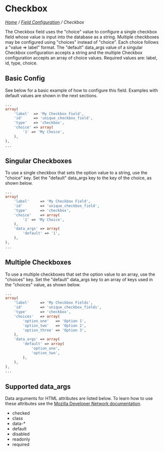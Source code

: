 # Checkbox

*[Home](../../README.md) / [Field Configuration](../field-configuration.md) / Checkbox*

The Checkbox field uses the "choice" value to configure a single checkbox field whose value is input into the database as a string. Multiple checkboxes may be configured using "choices" instead of "choice". Each choice follows a "value => label" format. The "default" data_args value of a singular Checkbox configuration accepts a string and the multiple Checkbox configuration accepts an array of choice values. Required values are: label, id, type, choice.

## Basic Config

See below for a basic example of how to configure this field. Examples with default values are shown in the next sections.

```php
...
array(
	'label'  => 'My Checkbox Field',
	'id'     => 'unique_checkbox_field',
	'type'   => 'checkbox',
	'choice' => array(
		'1' => 'My Choice',
	),
),
...
```

## Singular Checkboxes

To use a single checkbox that sets the option value to a string, use the "choice" key. Set the "default" data_args key to the key of the choice, as shown below.

```php
...
array(
	'label'     => 'My Checkbox Field',
	'id'        => 'unique_checkbox_field',
	'type'      => 'checkbox',
	'choice'    => array(
		'1' => 'My Choice',
	),
	'data_args' => array(
		'default' => '1',
	),
),
...
```

## Multiple Checkboxes

To use a multiple checkboxes that set the option value to an array, use the "choices" key. Set the "default" data_args key to an array of keys used in the "choices" value, as shown below.

```php
...
array(
	'label'     => 'My Checkbox Fields',
	'id'        => 'unique_checkbox_fields',
	'type'      => 'checkbox',
	'choices'   => array(
		'option_one'   => 'Option 1',
		'option_two'   => 'Option 2',
		'option_three' => 'Option 3',
	),
	'data_args' => array(
		'default' => array(
			'option_one',
			'option_two',
		),
	),
),
...
```

## Supported data_args

Data arguments for HTML attributes are listed below. To learn how to use these attributes see the [Mozilla Developer Network documentation](https://developer.mozilla.org/en-US/docs/Web/HTML/Element/input/checkbox).

* checked  
* class
* data-*
* default
* disabled
* readonly
* required
